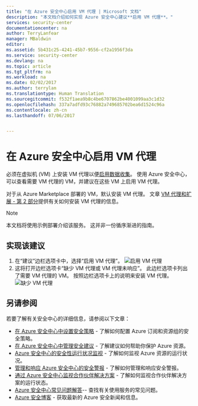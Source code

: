 ```yaml
---
title: "在 Azure 安全中心启用 VM 代理 | Microsoft 文档"
description: "本文档介绍如何实现 Azure 安全中心建议**启用 VM 代理**。"
services: security-center
documentationcenter: na
author: TerryLanfear
manager: MBaldwin
editor: 
ms.assetid: 5b431c25-4241-45b7-9556-cf2a1956f3da
ms.service: security-center
ms.devlang: na
ms.topic: article
ms.tgt_pltfrm: na
ms.workload: na
ms.date: 02/02/2017
ms.author: terrylan
ms.translationtype: Human Translation
ms.sourcegitcommit: f532f1aea9b8c4be6707862be4001099aa3c1d32
ms.openlocfilehash: 337a7adfd93c76882a749685702bea6d1524c96a
ms.contentlocale: zh-cn
ms.lasthandoff: 07/06/2017


---
```

# <a name="enable-vm-agent-in-azure-security-center"></a>在 Azure 安全中心启用 VM 代理
必须在虚拟机 (VM) 上安装 VM 代理以便[启用数据收集](security-center-enable-data-collection.md)。  使用 Azure 安全中心，可以查看需要 VM 代理的 VM，并建议在这些 VM 上启用 VM 代理。

对于从 Azure Marketplace 部署的 VM，默认安装 VM 代理。 文章 [VM 代理和扩展 - 第 2 部分](https://azure.microsoft.com/blog/vm-agent-and-extensions-part-2/)提供有关如何安装 VM 代理的信息。

> [!NOTE]
> 本文档将使用示例部署介绍该服务。 这并非一份循序渐进的指南。
>
>

## <a name="implement-the-recommendation"></a>实现该建议
1. 在“建议”边栏选项卡中，选择“启用 VM 代理”。
   ![启用 VM 代理][1]
2. 这将打开边栏选项卡“缺少 VM 代理或 VM 代理未响应”。 此边栏选项卡列出了需要 VM 代理的 VM。 按照边栏选项卡上的说明来安装 VM 代理。
   ![缺少 VM 代理][2]

## <a name="see-also"></a>另请参阅
若要了解有关安全中心的详细信息，请参阅以下文章：

* [在 Azure 安全中心中设置安全策略](security-center-policies.md) - 了解如何配置 Azure 订阅和资源组的安全策略。
* [在 Azure 安全中心中管理安全建议](security-center-recommendations.md) - 了解建议如何帮助你保护 Azure 资源。
* [Azure 安全中心的安全性运行状况监视](security-center-monitoring.md) - 了解如何监视 Azure 资源的运行状况。
* [管理和响应 Azure 安全中心的安全警报](security-center-managing-and-responding-alerts.md) - 了解如何管理和响应安全警报。
* [通过 Azure 安全中心监视合作伙伴解决方案](security-center-partner-solutions.md) - 了解如何监视合作伙伴解决方案的运行状态。
* [Azure 安全中心常见问题解答](security-center-faq.md)-- 查找有关使用服务的常见问题。
* [Azure 安全博客](http://blogs.msdn.com/b/azuresecurity/) - 获取最新的 Azure 安全新闻和信息。

<!--Image references-->
[1]: ./media/security-center-enable-vm-agent/enable-vm-agent.png
[2]: ./media/security-center-enable-vm-agent/vm-agent-is-missing.png

